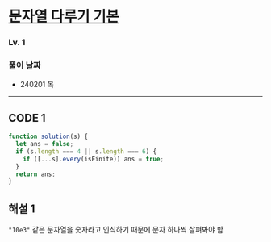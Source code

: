 # [문자열 다루기 기본](https://school.programmers.co.kr/learn/courses/30/lessons/12918)

### Lv. 1

### 풀이 날짜

- 240201 목

---

## CODE 1

```javascript
function solution(s) {
  let ans = false;
  if (s.length === 4 || s.length === 6) {
    if ([...s].every(isFinite)) ans = true;
  }
  return ans;
}
```

## 해설 1

`"10e3"` 같은 문자열을 숫자라고 인식하기 때문에 문자 하나씩 살펴봐야 함
